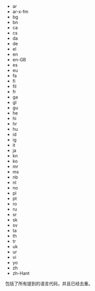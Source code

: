 
- ar
- ar-x-fm
- bg
- bn
- ca
- cs
- da
- de
- el
- en
- en-GB
- es
- eu
- fa
- fi
- fil
- fr
- ga
- gl
- gu
- he
- hi
- hr
- hu
- id
- ig
- it
- ja
- kn
- ko
- mr
- ms
- nb
- nl
- no
- pl
- pt
- ro
- ru
- sr
- sk
- sv
- ta
- th
- tr
- uk
- ur
- vi
- yo
- zh
- zh-Hant

包括了所有提到的语言代码，并且已经去重。
